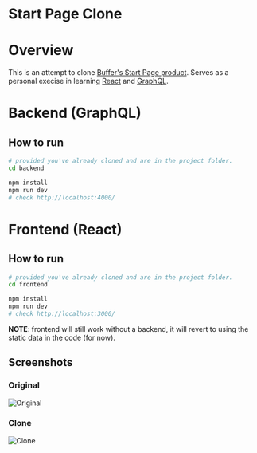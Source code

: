 # Start Page Clone

# Overview

This is an attempt to clone [Buffer's Start Page product](https://buffer.com/start-page). Serves as a personal execise in learning [React](https://reactjs.org/) and [GraphQL](https://graphql.org/).

# Backend (GraphQL)

## How to run

```sh
# provided you've already cloned and are in the project folder.
cd backend

npm install
npm run dev
# check http://localhost:4000/
```

# Frontend (React)

## How to run

```sh
# provided you've already cloned and are in the project folder.
cd frontend

npm install
npm run dev
# check http://localhost:3000/
```

**NOTE**: frontend will still work without a backend, it will revert to using the static data in the code (for now).

## Screenshots

### Original

![Original](https://github.com/delfzzz/startpage-clone/raw/master/screenshots/Buffer%20-%20Start%20Page.png)

### Clone

![Clone](https://github.com/delfzzz/startpage-clone/raw/master/screenshots/Start%20Page%20Clone.png)
